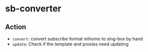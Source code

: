 # sb-converter

## Action

- `convert`: convert  subscribe format mihomo to sing-box by hand
- `update`: Check if the template and proxies need updating
